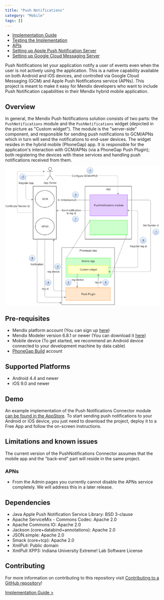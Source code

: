 ```yaml
---
title: "Push Notifications"
category: "Mobile"
tags: []
---
```

*   [Implementation Guide](Implementation+Guide)
*   [Testing the Implementation](Testing+the+Implementation)
*   [APIs](APIs)
*   [Setting up Apple Push Notification Server](Setting+up+Apple+Push+Notification+Server)
*   [Setting up Google Cloud Messaging Server](Setting+up+Google+Cloud+Messaging+Server)

Push Notifications let your application notify a user of events even when the user is not actively using the application. This is a native capability available on both Android and iOS devices, and controlled via Google Cloud Messaging (GCM) and Apple Push Notifications service (APNs). This project is meant to make it easy for Mendix developers who want to include Push Notification capabilities in their Mendix hybrid mobile application.

## Overview

In general, the Mendix Push Notifications solution consists of two parts: the `PushNotifications` module and the `PushNotifications` widget (depicted in the picture as "Custom widget"). The module is the "server-side" component, and responsible for sending push notifications to GCM/APNs which in turn will send the notifications to end-user devices. The widget resides in the hybrid mobile (PhoneGap) app. It is responsible for the application's interaction with GCM/APNs (via a PhoneGap Push Plugin); both registering the devices with these services and handling push notifications received from them.

![](attachments/19203424/20217881.png)

## Pre-requisites

*   Mendix platform account (You can sign up [here](https://www.mendix.com/try-now/))
*   Mendix Modeler version 6.8.1 or newer (You can download it [here](https://appstore.home.mendix.com/link/modeler))
*   Mobile device (To get started, we recommend an Android device connected to your development machine by data cable)
*   [PhoneGap Build](https://build.phonegap.com/) account

## Supported Platforms

*   Android 4.4 and newer
*   iOS 9.0 and newer

## Demo

An example implementation of the Push Notifications Connector module [can be found in the AppStore](https://appstore.home.mendix.com/link/app/3020/Mendix/Push-Notifications-Connector-Demo). To start sending push notifications to your Android or iOS device, you just need to download the project, deploy it to a Free App and follow the on-screen instructions.

## Limitations and known issues

The current version of the PushNotifications Connector assumes that the mobile app and the "back-end" part will reside in the same project.

### APNs

*   From the Admin pages you currently cannot disable the APNs service completely. We will address this in a later release.

## Dependencies

*   Java Apple Push Notification Service Library: BSD 3-clause
*   Apache ServiceMix - Commons Codec: Apache 2.0
*   Apache Commons IO: Apache 2.0
*   Jackson (core+databind+annotations): Apache 2.0
*   JSON.simple: Apache 2.0
*   Smack (core+tcp): Apache 2.0 
*   XmlPull: Public domain
*   XmlPull XPP3: Indiana University Extreme! Lab Software License

## Contributing

For more information on contributing to this repository visit [Contributing to a GitHub repository](Contribute+to+a+GitHub+Repository)!

[Implementation Guide >](Implementation+Guide)
